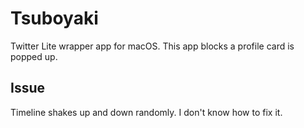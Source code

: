 # Tsuboyaki
Twitter Lite wrapper app for macOS. This app blocks a profile card is popped up.

## Issue
Timeline shakes up and down randomly. I don't know how to fix it.
